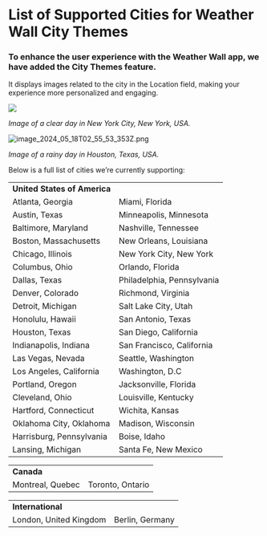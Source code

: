 # List of Supported Cities for Weather Wall City Themes

### To enhance the user experience with the Weather Wall app, we have added the City Themes feature.

It displays images related to the city in the Location field, making your experience more personalized and engaging.

**![](https://support.optisigns.com/hc/article_attachments/29465595838867)**

*Image of a clear day in New York City, New York, USA.*

![image_2024_05_18T02_55_53_353Z.png](https://support.optisigns.com/hc/article_attachments/29528700970771)

*Image of a rainy day in Houston, Texas, USA.*

Below is a full list of cities we’re currently supporting:

|  |  |
| --- | --- |
| **United States of America** | |
| Atlanta, Georgia | Miami, Florida |
| Austin, Texas | Minneapolis, Minnesota |
| Baltimore, Maryland | Nashville, Tennessee |
| Boston, Massachusetts | New Orleans, Louisiana |
| Chicago, Illinois | New York City, New York |
| Columbus, Ohio | Orlando, Florida |
| Dallas, Texas | Philadelphia, Pennsylvania |
| Denver, Colorado | Richmond, Virginia |
| Detroit, Michigan | Salt Lake City, Utah |
| Honolulu, Hawaii | San Antonio, Texas |
| Houston, Texas | San Diego, California |
| Indianapolis, Indiana | San Francisco, California |
| Las Vegas, Nevada | Seattle, Washington |
| Los Angeles, California | Washington, D.C |
| Portland, Oregon | Jacksonville, Florida |
| Cleveland, Ohio | Louisville, Kentucky |
| Hartford, Connecticut | Wichita, Kansas |
| Oklahoma City, Oklahoma | Madison, Wisconsin |
| Harrisburg, Pennsylvania | Boise, Idaho |
| Lansing, Michigan | Santa Fe, New Mexico |

|  |  |
| --- | --- |
| **Canada** | |
| Montreal, Quebec | Toronto, Ontario |

|  |  |
| --- | --- |
| **International** | |
| London, United Kingdom | Berlin, Germany |